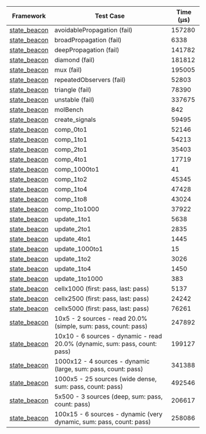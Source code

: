 | Framework | Test Case | Time (μs) |
| --- | --- | --- |
| [state_beacon](https://github.com/jinyus/dart_beacon) | avoidablePropagation (fail) | 157280 |
| [state_beacon](https://github.com/jinyus/dart_beacon) | broadPropagation (fail) | 6338 |
| [state_beacon](https://github.com/jinyus/dart_beacon) | deepPropagation (fail) | 141782 |
| [state_beacon](https://github.com/jinyus/dart_beacon) | diamond (fail) | 181812 |
| [state_beacon](https://github.com/jinyus/dart_beacon) | mux (fail) | 195005 |
| [state_beacon](https://github.com/jinyus/dart_beacon) | repeatedObservers (fail) | 52803 |
| [state_beacon](https://github.com/jinyus/dart_beacon) | triangle (fail) | 78390 |
| [state_beacon](https://github.com/jinyus/dart_beacon) | unstable (fail) | 337675 |
| [state_beacon](https://github.com/jinyus/dart_beacon) | molBench | 842 |
| [state_beacon](https://github.com/jinyus/dart_beacon) | create_signals | 59495 |
| [state_beacon](https://github.com/jinyus/dart_beacon) | comp_0to1 | 52146 |
| [state_beacon](https://github.com/jinyus/dart_beacon) | comp_1to1 | 54213 |
| [state_beacon](https://github.com/jinyus/dart_beacon) | comp_2to1 | 35403 |
| [state_beacon](https://github.com/jinyus/dart_beacon) | comp_4to1 | 17719 |
| [state_beacon](https://github.com/jinyus/dart_beacon) | comp_1000to1 | 41 |
| [state_beacon](https://github.com/jinyus/dart_beacon) | comp_1to2 | 45345 |
| [state_beacon](https://github.com/jinyus/dart_beacon) | comp_1to4 | 47428 |
| [state_beacon](https://github.com/jinyus/dart_beacon) | comp_1to8 | 43024 |
| [state_beacon](https://github.com/jinyus/dart_beacon) | comp_1to1000 | 37922 |
| [state_beacon](https://github.com/jinyus/dart_beacon) | update_1to1 | 5638 |
| [state_beacon](https://github.com/jinyus/dart_beacon) | update_2to1 | 2835 |
| [state_beacon](https://github.com/jinyus/dart_beacon) | update_4to1 | 1445 |
| [state_beacon](https://github.com/jinyus/dart_beacon) | update_1000to1 | 15 |
| [state_beacon](https://github.com/jinyus/dart_beacon) | update_1to2 | 3026 |
| [state_beacon](https://github.com/jinyus/dart_beacon) | update_1to4 | 1450 |
| [state_beacon](https://github.com/jinyus/dart_beacon) | update_1to1000 | 383 |
| [state_beacon](https://github.com/jinyus/dart_beacon) | cellx1000 (first: pass, last: pass) | 5137 |
| [state_beacon](https://github.com/jinyus/dart_beacon) | cellx2500 (first: pass, last: pass) | 24242 |
| [state_beacon](https://github.com/jinyus/dart_beacon) | cellx5000 (first: pass, last: pass) | 76261 |
| [state_beacon](https://github.com/jinyus/dart_beacon) | 10x5 - 2 sources - read 20.0% (simple, sum: pass, count: pass) | 247892 |
| [state_beacon](https://github.com/jinyus/dart_beacon) | 10x10 - 6 sources - dynamic - read 20.0% (dynamic, sum: pass, count: pass) | 199127 |
| [state_beacon](https://github.com/jinyus/dart_beacon) | 1000x12 - 4 sources - dynamic (large, sum: pass, count: pass) | 341388 |
| [state_beacon](https://github.com/jinyus/dart_beacon) | 1000x5 - 25 sources (wide dense, sum: pass, count: pass) | 492546 |
| [state_beacon](https://github.com/jinyus/dart_beacon) | 5x500 - 3 sources (deep, sum: pass, count: pass) | 206617 |
| [state_beacon](https://github.com/jinyus/dart_beacon) | 100x15 - 6 sources - dynamic (very dynamic, sum: pass, count: pass) | 258086 |
